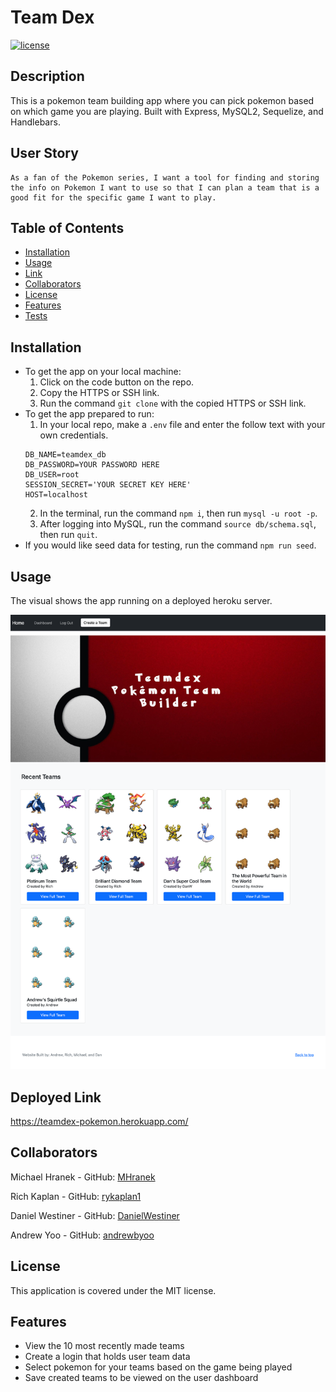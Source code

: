 # Team Dex
[![license](https://img.shields.io/badge/license-MIT-blue)](./LICENSE)
## Description
This is a pokemon team building app where you can pick pokemon based on which game you are playing. Built with Express, MySQL2, Sequelize, and Handlebars.

## User Story
```
As a fan of the Pokemon series, I want a tool for finding and storing the info on Pokemon I want to use so that I can plan a team that is a good fit for the specific game I want to play.
```

## Table of Contents
- [Installation](#installation)
- [Usage](#usage)
- [Link](#link)
- [Collaborators](#collaborators)
- [License](#license)
- [Features](#features)
- [Tests](#tests)

## Installation
- To get the app on your local machine:
  1. Click on the code button on the repo.
  2. Copy the HTTPS or SSH link.
  3. Run the command `git clone` with the copied HTTPS or SSH link.
- To get the app prepared to run:
  1. In your local repo, make a `.env` file and enter the follow text with your own credentials.
    ```
    DB_NAME=teamdex_db
    DB_PASSWORD=YOUR PASSWORD HERE
    DB_USER=root
    SESSION_SECRET='YOUR SECRET KEY HERE'
    HOST=localhost
    ```
  2. In the terminal, run the command `npm i`, then run `mysql -u root -p`.
  3. After logging into MySQL, run the command `source db/schema.sql`, then run `quit`.
- If you would like seed data for testing, run the command `npm run seed`.

## Usage
The visual shows the app running on a deployed heroku server.

![Team Dex Static Visual](./assets/teamdex-visual.png)

## Deployed Link
https://teamdex-pokemon.herokuapp.com/

## Collaborators
Michael Hranek - GitHub: [MHranek](https://github.com/MHranek)

Rich Kaplan - GitHub: [rykaplan1](https://github.com/rykaplan1)

Daniel Westiner - GitHub: [DanielWestiner](https://github.com/DanielWestiner)

Andrew Yoo - GitHub: [andrewbyoo](https://github.com/andrewbyoo)

## License
This application is covered under the MIT license.

## Features
- View the 10 most recently made teams
- Create a login that holds user team data
- Select pokemon for your teams based on the game being played
- Save created teams to be viewed on the user dashboard
